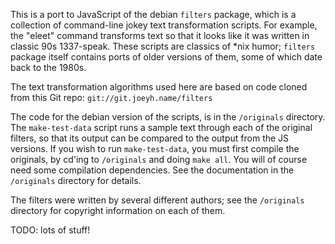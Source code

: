 This is a port to JavaScript of the debian `filters` package, which is a
collection of command-line jokey text transformation scripts. For example,
the "eleet" command transforms text so that it looks like it was written
in classic 90s 1337-speak. These scripts are classics of \*nix humor; `filters`
package itself contains ports of older versions of them, some of which date
back to the 1980s.

The text transformation algorithms used here are based on code cloned from
this Git repo: `git://git.joeyh.name/filters`

The code for the debian version of the scripts, is in the `/originals` directory.
The `make-test-data` script runs a sample text through each of the original
filters, so that its output can be compared to the output from the JS versions.
If you wish to run `make-test-data`, you must first compile the originals,
by cd'ing to `/originals` and doing `make all`. You will of course need some
compilation dependencies. See the documentation in the `/originals` directory
for details.

The filters were written by several different authors; see the `/originals`
directory for copyright information on each of them.

TODO: lots of stuff!
